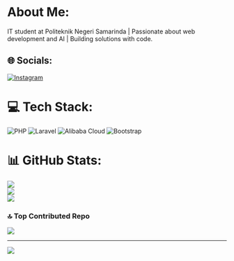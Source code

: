 #  About Me:
IT student at Politeknik Negeri Samarinda | Passionate about web development and AI | Building solutions with code.


## 🌐 Socials:
[![Instagram](https://img.shields.io/badge/Instagram-%23E4405F.svg?logo=Instagram&logoColor=white)](https://instagram.com/rzkyarsndy) 

# 💻 Tech Stack:
![PHP](https://img.shields.io/badge/php-%23777BB4.svg?style=for-the-badge&logo=php&logoColor=white) ![Laravel](https://img.shields.io/badge/laravel-%23FF2D20.svg?style=for-the-badge&logo=laravel&logoColor=white) ![Alibaba Cloud](https://img.shields.io/badge/AlibabaCloud-%23FF6701.svg?style=for-the-badge&logo=alibabacloud&logoColor=white) ![Bootstrap](https://img.shields.io/badge/bootstrap-%238511FA.svg?style=for-the-badge&logo=bootstrap&logoColor=white)
# 📊 GitHub Stats:
![](https://github-readme-stats.vercel.app/api?username=RzkyArsndy&theme=shadow_red&hide_border=false&include_all_commits=false&count_private=false)<br/>
![](https://nirzak-streak-stats.vercel.app/?user=RzkyArsndy&theme=shadow_red&hide_border=false)<br/>
![](https://github-readme-stats.vercel.app/api/top-langs/?username=RzkyArsndy&theme=shadow_red&hide_border=false&include_all_commits=false&count_private=false&layout=compact)

### 🔝 Top Contributed Repo
![](https://github-contributor-stats.vercel.app/api?username=RzkyArsndy&limit=5&theme=shadow_red&combine_all_yearly_contributions=true)

---
[![](https://visitcount.itsvg.in/api?id=RzkyArsndy&icon=2&color=10)](https://visitcount.itsvg.in)

<!-- Proudly created with GPRM ( https://gprm.itsvg.in ) -->
